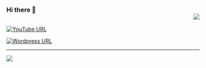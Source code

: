 ### Hi there 👋 <div align = 'right'>![](https://komarev.com/ghpvc/?username=rtfmpliz&color=green)</div>
 
[![YouTube URL](https://img.shields.io/static/v1?color=green&label=youtube&logo=youtube&logoColor=white&style=for-the-badge&message=Subscribe)](https://www.youtube.com/@rtfmpliz) 

[![Wordpress URL](https://img.shields.io/static/v1?color=brightgreen&label=wordpress&logo=wordpress&logoColor=white&style=for-the-badge&message=Subscribe)](https://rtfmpliz.wordpress.com/)

<hr/>

<a href="https://github.com/rtfmpliz">
  <img src="https://github-readme-stats.vercel.app/api?username=rtfmpliz&count_private=true&show_icons=true&hide=stars" />
</a>


<!--
**rtfmpliz/rtfmpliz** is a ✨ _special_ ✨ repository because its `README.md` (this file) appears on your GitHub profile.

Here are some ideas to get you started:

- 🔭 I’m currently working on ...
- 🌱 I’m currently learning ...
- 👯 I’m looking to collaborate on ...
- 🤔 I’m looking for help with ...
- 💬 Ask me about ...
- 📫 How to reach me: ...
- 😄 Pronouns: ...
- ⚡ Fun fact: ...

[![Top Langs](https://github-readme-stats.vercel.app/api/top-langs/?username=rtfmpliz&layout=compact)](https://github.com/rtfmpliz/github-readme-stats)

[![willianrod's wakatime stats](https://github-readme-stats.vercel.app/api/wakatime?username=rtfmpliz)](https://github.com/rtfmpliz/github-readme-stats)


-->
